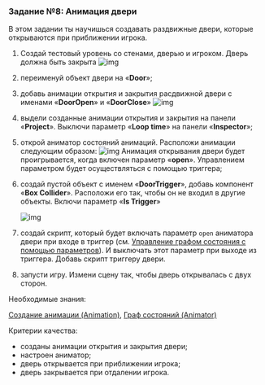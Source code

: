 ### Задание №8: Анимация двери

В этом задании ты научишься создавать раздвижные двери, которые открываются при приближении игрока.

1. Создай тестовый уровень со стенами, дверью и игроком. Дверь должна быть закрыта
   ![img](http://unity3d.unium.ru/lessons/lesson15/images/door1.jpg)

2. переименуй объект двери на «**Door**»;

3. добавь анимации открытия и закрытия расдвижной двери с именами «**DoorOpen**» и «**DoorClose**»
   ![img](http://unity3d.unium.ru/lessons/lesson15/images/door2.jpg)

4. выдели созданные анимации открытия и закрытия на панели «**Project**». Выключи параметр «**Loop time**» на панели «**Inspector**»;

5. открой аниматор состояний анимаций. Расположи анимации следующим образом:
   ![img](http://unity3d.unium.ru/lessons/lesson15/images/door3.jpg)
   Анимация открывания двери будет проигрывается, когда включен параметр «**open**». Управлением параметром будет осуществляться с помощью триггера;

6. создай пустой объект с именем «**DoorTrigger**», добавь компонент «**Box Collider**». Расположи его так, чтобы он не входил в другие объекты. Включи параметр «**Is Trigger**»
  
   ![img](http://unity3d.unium.ru/lessons/lesson15/images/door4.jpg)

7. создай скрипт, который будет включать параметр `open` аниматора двери при входе в триггер (см. [Управление графом состояния с помощью параметров](https://github.com/UniumGames/Lessons/blob/master/15/README.md#%D0%A3%D0%BF%D1%80%D0%B0%D0%B2%D0%BB%D0%B5%D0%BD%D0%B8%D0%B5-%D0%B3%D1%80%D0%B0%D1%84%D0%BE%D0%BC-%D1%81%D0%BE%D1%81%D1%82%D0%BE%D1%8F%D0%BD%D0%B8%D1%8F-%D1%81-%D0%BF%D0%BE%D0%BC%D0%BE%D1%89%D1%8C%D1%8E-%D0%BF%D0%B0%D1%80%D0%B0%D0%BC%D0%B5%D1%82%D1%80%D0%BE%D0%B2)). И выключать этот параметр при выходе из триггера. Добавь скрипт триггеру двери.

8. запусти игру. Измени сцену так, чтобы дверь открывалась с двух сторон.

Необходимые знания:

[Создание анимации (Animation)](https://github.com/UniumGames/Lessons/tree/master/15#%D0%A1%D0%BE%D0%B7%D0%B4%D0%B0%D0%BD%D0%B8%D0%B5-%D0%B0%D0%BD%D0%B8%D0%BC%D0%B0%D1%86%D0%B8%D0%B8-animation), [Граф состояний (Animator)](https://github.com/UniumGames/Lessons/tree/master/15#%D0%93%D1%80%D0%B0%D1%84-%D1%81%D0%BE%D1%81%D1%82%D0%BE%D1%8F%D0%BD%D0%B8%D0%B9-animator)

Критерии качества:

- созданы анимации открытия и закрытия двери;
- настроен аниматор;
- дверь открывается при приближении игрока;
- дверь закрывается при отдалении игрока.